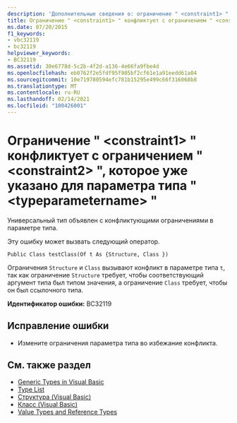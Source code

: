 ```yaml
---
description: 'Дополнительные сведения о: ограничение " <constraint1> " конфликтует с ограничением " <constraint2> ", которое уже указано для параметра типа " <typeparametername> "'
title: Ограничение " <constraint1> " конфликтует с ограничением " <constraint2> ", которое уже указано для параметра типа " <typeparametername> "
ms.date: 07/20/2015
f1_keywords:
- vbc32119
- bc32119
helpviewer_keywords:
- BC32119
ms.assetid: 30e6778d-5c2b-4f2d-a136-4e66fa9fbe4d
ms.openlocfilehash: eb0762f2e5fdf95f905bf2cf61e1a91eedd61a04
ms.sourcegitcommit: 10e719780594efc781b15295e499c66f316068b8
ms.translationtype: MT
ms.contentlocale: ru-RU
ms.lasthandoff: 02/14/2021
ms.locfileid: "100426001"
---
```

# <a name="constraint-constraint1-conflicts-with-the-constraint-constraint2-already-specified-for-type-parameter-typeparametername"></a>Ограничение " \<constraint1> " конфликтует с ограничением " \<constraint2> ", которое уже указано для параметра типа " \<typeparametername> "

Универсальный тип объявлен с конфликтующими ограничениями в параметре типа.  
  
 Эту ошибку может вызвать следующий оператор.  
  
 `Public Class testClass(Of t As {Structure, Class })`  
  
 Ограничения `Structure` и `Class` вызывают конфликт в параметре типа `t`, так как ограничение `Structure` требует, чтобы соответствующий аргумент типа был типом значения, а ограничение `Class` требует, чтобы он был ссылочного типа.  
  
 **Идентификатор ошибки:** BC32119  
  
## <a name="to-correct-this-error"></a>Исправление ошибки  
  
- Измените ограничения параметра типа во избежание конфликта.  
  
## <a name="see-also"></a>См. также раздел

- [Generic Types in Visual Basic](../programming-guide/language-features/data-types/generic-types.md)
- [Type List](../language-reference/statements/type-list.md)
- [Структура (Visual Basic)](../language-reference/statements/structure-statement.md)
- [Класс (Visual Basic)](../language-reference/statements/class-statement.md)
- [Value Types and Reference Types](../programming-guide/language-features/data-types/value-types-and-reference-types.md)
